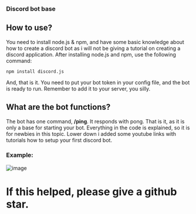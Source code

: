 ### Discord bot base

## How to use?
You need to install node.js & npm, and have some basic knowledge about how to create a discord bot as i will not be giving a tutorial on creating a discord application.
After installing node.js and npm, use the following command:
```
npm install discord.js
```
And, that is it. You need to put your bot token in your config file, and the bot is ready to run. Remember to add it to your server, you silly.

## What are the bot functions?
The bot has one command, **/ping**. It responds with pong. That is it, as it is only a base for starting your bot.
Everything in the code is explained, so it is for newbies in this topic. Lower down i added some youtube links with tutorials how to setup your first discord bot.

### Example:

![image](https://github.com/MagicznyJasiek/discordbot/assets/61098959/d59be679-3519-4ab2-b113-f3a88d7b514d)

# If this helped, please give a github star.

